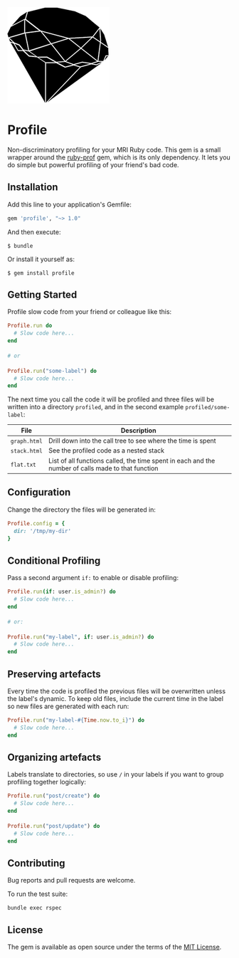 ![alt ruby_silhouette](https://raw.githubusercontent.com/lukes/profile/master/img/ruby.png)

# Profile

Non-discriminatory profiling for your MRI Ruby code. This gem is a small wrapper around the [ruby-prof](https://github.com/ruby-prof/ruby-prof) gem, which is its only dependency. It lets you do simple but powerful profiling of your friend's bad code.

## Installation

Add this line to your application's Gemfile:

```ruby
gem 'profile', "~> 1.0"
```

And then execute:

    $ bundle

Or install it yourself as:

    $ gem install profile

## Getting Started

Profile slow code from your friend or colleague like this:

```ruby
Profile.run do
  # Slow code here...
end

# or

Profile.run("some-label") do
  # Slow code here...
end
```

The next time you call the code it will be profiled and three files will be written into a directory `profiled`, and in the second example `profiled/some-label`:

| File | Description |
| ------------- | ------------- |
| `graph.html` | Drill down into the call tree to see where the time is spent |
| `stack.html` | See the profiled code as a nested stack |
| `flat.txt` | List of all functions called, the time spent in each and the number of calls made to that function |

## Configuration

Change the directory the files will be generated in:

```ruby
Profile.config = {
  dir: '/tmp/my-dir'
}
```

## Conditional Profiling

Pass a second argument `if:` to enable or disable profiling:

```ruby
Profile.run(if: user.is_admin?) do
  # Slow code here...
end

# or:

Profile.run("my-label", if: user.is_admin?) do
  # Slow code here...
end
```

##
## Preserving artefacts

Every time the code is profiled the previous files will be overwritten unless the label's dynamic. To keep old files, include the current time in the label so new files are generated with each run:

```ruby
Profile.run("my-label-#{Time.now.to_i}") do
  # Slow code here...
end
```

## Organizing artefacts

Labels translate to directories, so use `/` in your labels if you want to group profiling together logically:

```ruby
Profile.run("post/create") do
  # Slow code here...
end

Profile.run("post/update") do
  # Slow code here...
end
```

## Contributing

Bug reports and pull requests are welcome.

To run the test suite:

    bundle exec rspec

## License

The gem is available as open source under the terms of the [MIT License](https://opensource.org/licenses/MIT).
